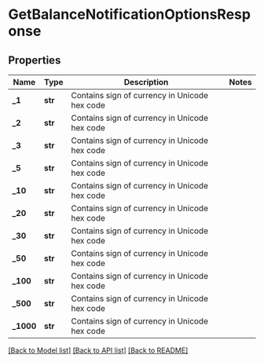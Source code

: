 # GetBalanceNotificationOptionsResponse

## Properties
Name | Type | Description | Notes
------------ | ------------- | ------------- | -------------
**_1** | **str** | Contains sign of currency in Unicode hex code | 
**_2** | **str** | Contains sign of currency in Unicode hex code | 
**_3** | **str** | Contains sign of currency in Unicode hex code | 
**_5** | **str** | Contains sign of currency in Unicode hex code | 
**_10** | **str** | Contains sign of currency in Unicode hex code | 
**_20** | **str** | Contains sign of currency in Unicode hex code | 
**_30** | **str** | Contains sign of currency in Unicode hex code | 
**_50** | **str** | Contains sign of currency in Unicode hex code | 
**_100** | **str** | Contains sign of currency in Unicode hex code | 
**_500** | **str** | Contains sign of currency in Unicode hex code | 
**_1000** | **str** | Contains sign of currency in Unicode hex code | 

[[Back to Model list]](../README.md#documentation-for-models) [[Back to API list]](../README.md#documentation-for-api-endpoints) [[Back to README]](../README.md)


